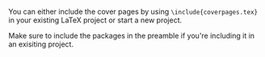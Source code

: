 You can either include the cover pages by using ```\include{coverpages.tex}``` in your existing LaTeX project or start a new project. 

Make sure to include the packages in the preamble if you're including it in an exisiting project. 